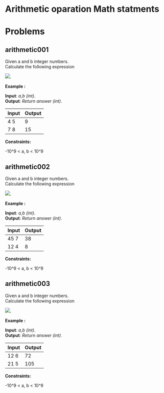 # Arithmetic oparation Math statments

# Problems

## arithmetic001
Given a and b integer numbers.\
Calculate the following expression


<img src="https://latex.codecogs.com/gif.latex?%5Cinline%20%5Cdpi%7B120%7D%20%5CLARGE%20a&plus;b" />.
 

**Example :**

**Input**: *a,b (int)*.\
**Output**: *Return answer (int)*.

|   **Input**   |   **Output**    |
|---------------|-----------------|
|4 5            |9                |
|7 8            |15               |

**Constraints:** 

 -10^9 < a, b < 10^9

## arithmetic002
Given a and b integer numbers.\
Calculate the following expression


<img src="https://latex.codecogs.com/gif.latex?%5Cinline%20%5Cdpi%7B120%7D%20%5CLARGE%20a-b" />.
 

**Example :**

**Input**: *a,b (int)*.\
**Output**: *Return answer (int)*.

|   **Input**   |   **Output**    |
|---------------|-----------------|
|45 7            |38                |
|12 4            |8                |

**Constraints:** 

 -10^9 < a, b < 10^9

## arithmetic003
Given a and b integer numbers.\
Calculate the following expression


<img src="https://latex.codecogs.com/gif.latex?%5Cinline%20%5Cdpi%7B120%7D%20%5CLARGE%20a*b" />.
 

**Example :**

**Input**: *a,b (int)*.\
**Output**: *Return answer (int)*.

|   **Input**   |   **Output**    |
|---------------|-----------------|
|12 6            |72                 |
|21 5            |105                |

**Constraints:** 

 -10^9 < a, b < 10^9
  

